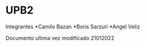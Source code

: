 # UPB2
Integrantes
*Camilo Bazan
*Boris Sarzuri
*Angel Veliz

Documento ultima vez modificado 21012022
